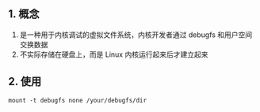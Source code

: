 ## 1. 概念
1. 是一种用于内核调试的虚拟文件系统，内核开发者通过 debugfs 和用户空间交换数据
2. 不实际存储在硬盘上，而是 Linux 内核运行起来后才建立起来
## 2. 使用
```shell
mount -t debugfs none /your/debugfs/dir
```
